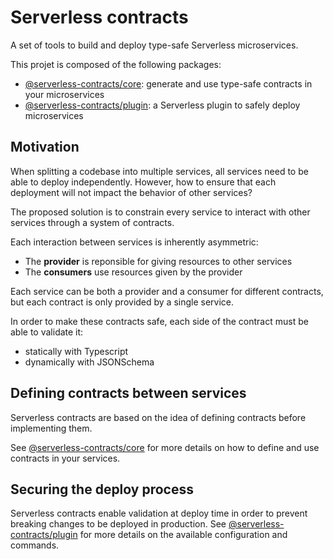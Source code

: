 # Serverless contracts

A set of tools to build and deploy type-safe Serverless microservices.

This projet is composed of the following packages:

- [@serverless-contracts/core](./packages/serverless-contracts): generate and use type-safe contracts in your microservices
- [@serverless-contracts/plugin](./packages/serverless-contracts-plugin): a Serverless plugin to safely deploy microservices

## Motivation

When splitting a codebase into multiple services, all services need to be able to deploy independently. However, how to ensure that each deployment will not impact the behavior of other services?

The proposed solution is to constrain every service to interact with other services through a system of contracts.

Each interaction between services is inherently asymmetric:

- The **provider** is reponsible for giving resources to other services
- The **consumers** use resources given by the provider

Each service can be both a provider and a consumer for different contracts, but each contract is only provided by a single service.

In order to make these contracts safe, each side of the contract must be able to validate it:

- statically with Typescript
- dynamically with JSONSchema

## Defining contracts between services

Serverless contracts are based on the idea of defining contracts before implementing them.

See [@serverless-contracts/core](./packages/serverless-contracts) for more details on how to define and use contracts in your services.

## Securing the deploy process

Serverless contracts enable validation at deploy time in order to prevent breaking changes to be deployed in production. See [@serverless-contracts/plugin](./packages/serverless-contracts-plugin) for more details on the available configuration and commands.
